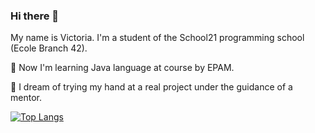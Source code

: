 

### Hi there 👋
My name is Victoria. I'm a student of the School21 programming school (Ecole Branch 42). 

🌱 Now I'm learning Java language at course by EPAM.

🔭 I dream of trying my hand at a real project under the guidance of a mentor.

[![Top Langs](https://github-readme-stats.vercel.app/api/top-langs/?username=nasoviva&layout=compact)](https://github.com/nasoviva/github-readme-stats)
